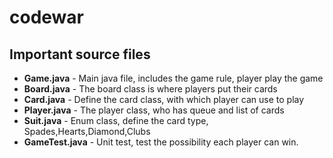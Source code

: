 # codewar
## Important source files ##

- **Game.java** - Main java file, includes the game rule, player play the game
- **Board.java** - The board class is where players put their cards
- **Card.java** - Define the card class, with which player can use to play
- **Player.java** - The player class, who has queue and list of cards
- **Suit.java** - Enum class, define the card type, Spades,Hearts,Diamond,Clubs
- **GameTest.java** - Unit test, test the possibility each player can win.
